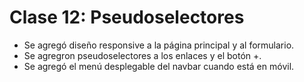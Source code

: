 # Clase 12: Pseudoselectores

- Se agregó diseño responsive a la página principal y al formulario.
- Se agregron pseudoselectores a los enlaces y el botón +.
- Se agregó el menú desplegable del navbar cuando está en móvil.
